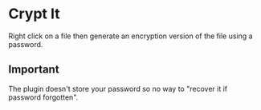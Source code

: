 # Crypt It

Right click on a file then generate an encryption version of the file using a password.

## Important

The plugin doesn't store your password so no way to "recover it if password forgotten".
